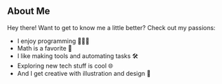 ## About Me
Hey there! Want to get to know me a little better? Check out my passions:  
- I enjoy programming 👩🏻‍💻  
- Math is a favorite 🧮
- I like making tools and automating tasks 🛠️ 
- Exploring new tech stuff is cool 🌐  
- And I get creative with illustration and design 🎨
